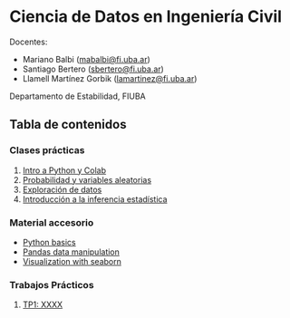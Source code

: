 # Ciencia de Datos en Ingeniería Civil
Docentes:
- Mariano Balbi (mabalbi@fi.uba.ar)
- Santiago Bertero (sbertero@fi.uba.ar)
- Llamell Martínez Gorbik (lamartinez@fi.uba.ar)

Departamento de Estabilidad, FIUBA

## Tabla de contenidos

### Clases prácticas

1. [Intro a Python y Colab](notebooks/practica_1.ipynb)
2. [Probabilidad y variables aleatorias](notebooks/practica_2.ipynb)
3. [Exploración de datos](notebooks/practica_3.ipynb)
4. [Introducción a la inferencia estadística](notebooks/practica_4.ipynb)

### Material accesorio

- [Python basics](https://colab.research.google.com/github/data-psl/lectures2020/blob/master/notebooks/01_python_basics.ipynb#scrollTo=UhcbBQUiStHG)
- [Pandas data manipulation](https://colab.research.google.com/github/jakevdp/PythonDataScienceHandbook/blob/master/notebooks/03.00-Introduction-to-Pandas.ipynb)
- [Visualization with seaborn](https://colab.research.google.com/github/jakevdp/PythonDataScienceHandbook/blob/master/notebooks/04.14-Visualization-With-Seaborn.ipynb#scrollTo=V7X4ApAMkJ0t)

### Trabajos Prácticos

1. [TP1: XXXX]()
